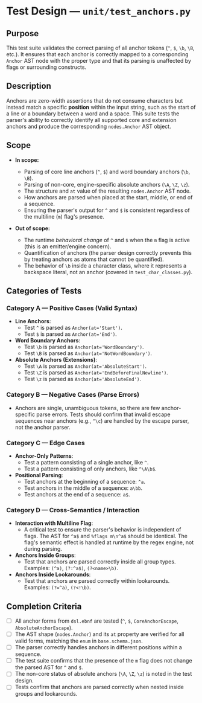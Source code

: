 # Test Design — `unit/test_anchors.py`

## Purpose

This test suite validates the correct parsing of all anchor tokens (`^`, `$`, `\b`, `\B`, etc.). It ensures that each anchor is correctly mapped to a corresponding `Anchor` AST node with the proper type and that its parsing is unaffected by flags or surrounding constructs.

## Description

Anchors are zero-width assertions that do not consume characters but instead match a specific **position** within the input string, such as the start of a line or a boundary between a word and a space. This suite tests the parser's ability to correctly identify all supported core and extension anchors and produce the corresponding `nodes.Anchor` AST object.

## Scope

-   **In scope:**

    -   Parsing of core line anchors (`^`, `$`) and word boundary anchors (`\b`, `\B`).
    -   Parsing of non-core, engine-specific absolute anchors (`\A`, `\Z`, `\z`).
    -   The structure and `at` value of the resulting `nodes.Anchor` AST node.
    -   How anchors are parsed when placed at the start, middle, or end of a sequence.
    -   Ensuring the parser's output for `^` and `$` is consistent regardless of the multiline (`m`) flag's presence.

-   **Out of scope:**
    -   The runtime _behavioral change_ of `^` and `$` when the `m` flag is active (this is an emitter/engine concern).
    -   Quantification of anchors (the parser design correctly prevents this by treating anchors as atoms that cannot be quantified).
    -   The behavior of `\b` inside a character class, where it represents a backspace literal, not an anchor (covered in `test_char_classes.py`).

## Categories of Tests

### Category A — Positive Cases (Valid Syntax)

-   **Line Anchors**:
    -   Test `^` is parsed as `Anchor(at='Start')`.
    -   Test `$` is parsed as `Anchor(at='End')`.
-   **Word Boundary Anchors**:
    -   Test `\b` is parsed as `Anchor(at='WordBoundary')`.
    -   Test `\B` is parsed as `Anchor(at='NotWordBoundary')`.
-   **Absolute Anchors (Extensions)**:
    -   Test `\A` is parsed as `Anchor(at='AbsoluteStart')`.
    -   Test `\Z` is parsed as `Anchor(at='EndBeforeFinalNewline')`.
    -   Test `\z` is parsed as `Anchor(at='AbsoluteEnd')`.

### Category B — Negative Cases (Parse Errors)

-   Anchors are single, unambiguous tokens, so there are few anchor-specific parse errors. Tests should confirm that invalid escape sequences near anchors (e.g., `^\c`) are handled by the escape parser, not the anchor parser.

### Category C — Edge Cases

-   **Anchor-Only Patterns**:
    -   Test a pattern consisting of a single anchor, like `^`.
    -   Test a pattern consisting of only anchors, like `^\A\b$`.
-   **Positional Parsing**:
    -   Test anchors at the beginning of a sequence: `^a`.
    -   Test anchors in the middle of a sequence: `a\bb`.
    -   Test anchors at the end of a sequence: `a$`.

### Category D — Cross-Semantics / Interaction

-   **Interaction with Multiline Flag**:
    -   A critical test to ensure the parser's behavior is independent of flags. The AST for `^a$` and `%flags m\n^a$` should be identical. The flag's semantic effect is handled at runtime by the regex engine, not during parsing.
-   **Anchors Inside Groups**:
    -   Test that anchors are parsed correctly inside all group types. Examples: `(^a)`, `(?:^a$)`, `(?<name>\b)`.
-   **Anchors Inside Lookarounds**:
    -   Test that anchors are parsed correctly within lookarounds. Examples: `(?=^a)`, `(?<!\b)`.

## Completion Criteria

-   [ ] All anchor forms from `dsl.ebnf` are tested (`^`, `$`, `CoreAnchorEscape`, `AbsoluteAnchorEscape`).
-   [ ] The AST shape (`nodes.Anchor`) and its `at` property are verified for all valid forms, matching the `enum` in `base.schema.json`.
-   [ ] The parser correctly handles anchors in different positions within a sequence.
-   [ ] The test suite confirms that the presence of the `m` flag does not change the parsed AST for `^` and `$`.
-   [ ] The non-core status of absolute anchors (`\A`, `\Z`, `\z`) is noted in the test design.
-   [ ] Tests confirm that anchors are parsed correctly when nested inside groups and lookarounds.
